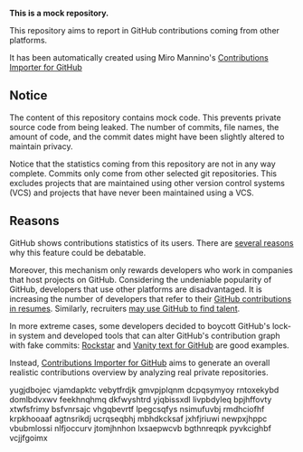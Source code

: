 **This is a mock repository.** 

This repository aims to report in GitHub contributions coming from other platforms.

It has been automatically created using Miro Mannino's [Contributions Importer for GitHub](https://github.com/miromannino/contributions-importer-for-github)

## Notice

The content of this repository contains mock code. This prevents private source code from being leaked. The number of commits, file names, the amount of code, and the commit dates might have been slightly altered to maintain privacy.

Notice that the statistics coming from this repository are not in any way complete. Commits only come from other selected git repositories. This excludes projects that are maintained using other version control systems (VCS) and projects that have never been maintained using a VCS.

## Reasons

GitHub shows contributions statistics of its users. There are [several reasons](https://github.com/isaacs/github/issues/627) why this feature could be debatable.

Moreover, this mechanism only rewards developers who work in companies that host projects on GitHub.
Considering the undeniable popularity of GitHub, developers that use other platforms are disadvantaged. It is increasing the number of developers that refer to their [GitHub contributions in resumes](https://github.com/resume/resume.github.com). Similarly, recruiters [may use GitHub to find talent](https://www.socialtalent.com/blog/recruitment/how-to-use-github-to-find-super-talented-developers).

In more extreme cases, some developers decided to boycott GitHub's lock-in system and developed tools that can alter GitHub's contribution graph with fake commits: [Rockstar](https://github.com/avinassh/rockstar) and [Vanity text for GitHub](https://github.com/ihabunek/github-vanity) are good examples.

Instead, [Contributions Importer for GitHub](https://github.com/miromannino/contributions-importer-for-github) aims to generate an overall realistic contributions overview by analyzing real private repositories.

yugjdbojec vjamdapktc vebytfrdjk gmvpjplqnm dcpqsymyoy rntoxekybd domlbdvxwv feekhnqhmq dkfwyshtrd
yjqbissxdl livpbdyleq bpjhffovty xtwfsfrimy bsfvnrsajc vhgqbevrtf lpegcsqfys
nsimufuvbj rmdhciofhf krpkhooaaf agtnsrikdj ucrqseqbhj mbhdkcksaf jxhfjriuwi
newpxjhppc vbubmlossi nlfjoccurv jtomjhnhon lxsaepwcvb bgthnreqpk pyvkcighbf vcjjfgoimx

